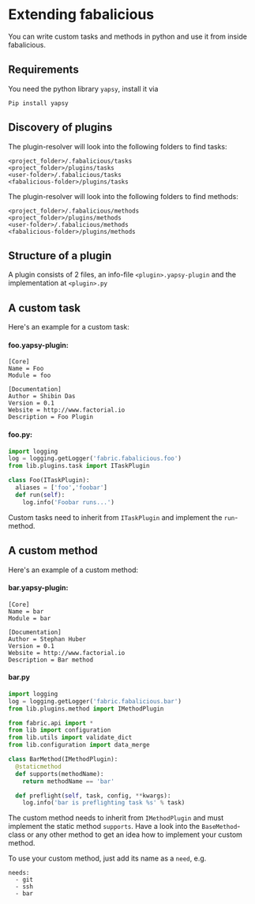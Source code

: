 # Extending fabalicious

You can write custom tasks and methods in python and use it from inside fabalicious.

## Requirements

You need the python library `yapsy`, install it via
```
Pip install yapsy
```

## Discovery of plugins

The plugin-resolver will look into the following folders to find tasks:

```
<project_folder>/.fabalicious/tasks
<project_folder>/plugins/tasks
<user-folder>/.fabalicious/tasks
<fabalicious-folder>/plugins/tasks
```

The plugin-resolver will look into the following folders to find methods:

```
<project_folder>/.fabalicious/methods
<project_folder>/plugins/methods
<user-folder>/.fabalicious/methods
<fabalicious-folder>/plugins/methods
```

## Structure of a plugin

A plugin consists of 2 files, an info-file `<plugin>.yapsy-plugin` and the implementation at `<plugin>.py`

## A custom task

Here's an example for a custom task:

#### foo.yapsy-plugin:

```
[Core]
Name = Foo
Module = foo

[Documentation]
Author = Shibin Das
Version = 0.1
Website = http://www.factorial.io
Description = Foo Plugin
```

#### foo.py:

```python
import logging
log = logging.getLogger('fabric.fabalicious.foo')
from lib.plugins.task import ITaskPlugin

class Foo(ITaskPlugin):
  aliases = ['foo','foobar']
  def run(self):
    log.info('Foobar runs...')
```

Custom tasks need to inherit from `ITaskPlugin` and implement the `run`-method.

## A custom method

Here's an example of a custom method:

#### bar.yapsy-plugin:

```
[Core]
Name = bar
Module = bar

[Documentation]
Author = Stephan Huber
Version = 0.1
Website = http://www.factorial.io
Description = Bar method
```

#### bar.py

```python
import logging
log = logging.getLogger('fabric.fabalicious.bar')
from lib.plugins.method import IMethodPlugin

from fabric.api import *
from lib import configuration
from lib.utils import validate_dict
from lib.configuration import data_merge

class BarMethod(IMethodPlugin):
  @staticmethod
  def supports(methodName):
    return methodName == 'bar'

  def preflight(self, task, config, **kwargs):
    log.info('bar is preflighting task %s' % task)
```

The custom method needs to inherit from `IMethodPlugin` and must implement the static method `supports`. Have a look into the `BaseMethod`-class or any other method to get an idea how to implement your custom method.

To use your custom method, just add its name as a `need`, e.g.

```
needs:
  - git
  - ssh
  - bar
```

